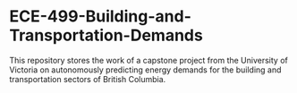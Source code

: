 # ECE-499-Building-and-Transportation-Demands
This repository stores the work of a capstone project from the University of Victoria on autonomously predicting energy demands for the building and transportation sectors of British Columbia. 
